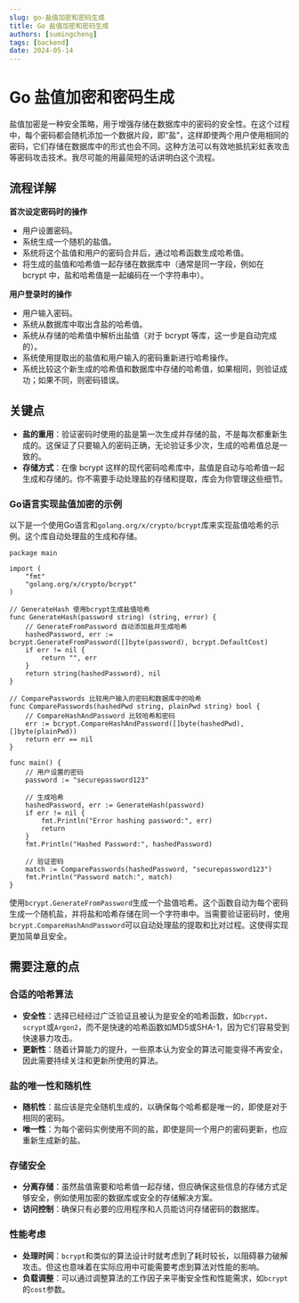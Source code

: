 ```yaml
---
slug: go-盐值加密和密码生成
title: Go 盐值加密和密码生成
authors: [sumingcheng]
tags: [backend]
date: 2024-05-14
---
```


# Go 盐值加密和密码生成



 



盐值加密是一种安全策略，用于增强存储在数据库中的密码的安全性。在这个过程中，每个密码都会随机添加一个数据片段，即“盐”，这样即使两个用户使用相同的密码，它们存储在数据库中的形式也会不同。这种方法可以有效地抵抗彩虹表攻击等密码攻击技术。我尽可能的用最简短的话讲明白这个流程。

## 流程详解  

**首次设定密码时的操作**

* 用户设置密码。
* 系统生成一个随机的盐值。
* 系统将这个盐值和用户的密码合并后，通过哈希函数生成哈希值。
* 将生成的盐值和哈希值一起存储在数据库中（通常是同一字段，例如在 bcrypt 中，盐和哈希值是一起编码在一个字符串中）。

**用户登录时的操作**

* 用户输入密码。
* 系统从数据库中取出含盐的哈希值。
* 系统从存储的哈希值中解析出盐值（对于 bcrypt 等库，这一步是自动完成的）。
* 系统使用提取出的盐值和用户输入的密码重新进行哈希操作。
* 系统比较这个新生成的哈希值和数据库中存储的哈希值，如果相同，则验证成功；如果不同，则密码错误。

## 关键点  

* **盐的重用**：验证密码时使用的盐是第一次生成并存储的盐，不是每次都重新生成的。这保证了只要输入的密码正确，无论验证多少次，生成的哈希值总是一致的。
* **存储方式**：在像 bcrypt 这样的现代密码哈希库中，盐值是自动与哈希值一起生成和存储的。你不需要手动处理盐的存储和提取，库会为你管理这些细节。

### Go语言实现盐值加密的示例  

以下是一个使用Go语言和`golang.org/x/crypto/bcrypt`库来实现盐值哈希的示例。这个库自动处理盐的生成和存储。

```
package main
​
import (
    "fmt"
    "golang.org/x/crypto/bcrypt"
)
​
// GenerateHash 使用bcrypt生成盐值哈希
func GenerateHash(password string) (string, error) {
    // GenerateFromPassword 自动添加盐并生成哈希
    hashedPassword, err := bcrypt.GenerateFromPassword([]byte(password), bcrypt.DefaultCost)
    if err != nil {
        return "", err
    }
    return string(hashedPassword), nil
}
​
// ComparePasswords 比较用户输入的密码和数据库中的哈希
func ComparePasswords(hashedPwd string, plainPwd string) bool {
    // CompareHashAndPassword 比较哈希和密码
    err := bcrypt.CompareHashAndPassword([]byte(hashedPwd), []byte(plainPwd))
    return err == nil
}
​
func main() {
    // 用户设置的密码
    password := "securepassword123"
​
    // 生成哈希
    hashedPassword, err := GenerateHash(password)
    if err != nil {
        fmt.Println("Error hashing password:", err)
        return
    }
    fmt.Println("Hashed Password:", hashedPassword)
​
    // 验证密码
    match := ComparePasswords(hashedPassword, "securepassword123")
    fmt.Println("Password match:", match)
}

```

使用`bcrypt.GenerateFromPassword`生成一个盐值哈希。这个函数自动为每个密码生成一个随机盐，并将盐和哈希存储在同一个字符串中。当需要验证密码时，使用`bcrypt.CompareHashAndPassword`可以自动处理盐的提取和比对过程。这使得实现更加简单且安全。

## 需要注意的点  
### 合适的哈希算法  

* **安全性**：选择已经经过广泛验证且被认为是安全的哈希函数，如`bcrypt`、`scrypt`或`Argon2`，而不是快速的哈希函数如MD5或SHA-1，因为它们容易受到快速暴力攻击。
* **更新性**：随着计算能力的提升，一些原本认为安全的算法可能变得不再安全，因此需要持续关注和更新所使用的算法。

### 盐的唯一性和随机性  

* **随机性**：盐应该是完全随机生成的，以确保每个哈希都是唯一的，即使是对于相同的密码。
* **唯一性**：为每个密码实例使用不同的盐，即使是同一个用户的密码更新，也应重新生成新的盐。

### 存储安全  

* **分离存储**：虽然盐值需要和哈希值一起存储，但应确保这些信息的存储方式足够安全，例如使用加密的数据库或安全的存储解决方案。
* **访问控制**：确保只有必要的应用程序和人员能访问存储密码的数据库。

### 性能考虑  

* **处理时间**：`bcrypt`和类似的算法设计时就考虑到了耗时较长，以阻碍暴力破解攻击。但这也意味着在实际应用中可能需要考虑到算法对性能的影响。
* **负载调整**：可以通过调整算法的工作因子来平衡安全性和性能需求，如`bcrypt`的`cost`参数。